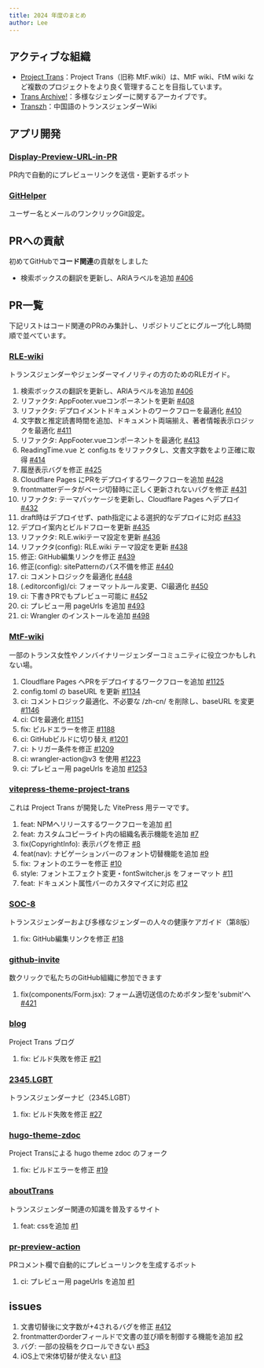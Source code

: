 ```yaml
---
title: 2024 年度のまとめ
author: Lee
---
```


## アクティブな組織

- [Project Trans](https://github.com/project-trans)：Project Trans（旧称 MtF.wiki）は、MtF wiki、FtM wiki など複数のプロジェクトをより良く管理することを目指しています。
- [Trans Archive!](https://github.com/trans-archive)：多様なジェンダーに関するアーカイブです。
- [Transzh](https://github.com/transzh-org)：中国語のトランスジェンダーWiki

## アプリ開発

### [Display-Preview-URL-in-PR](https://github.com/Leetfs/Display-Preview-URL-in-PR)

PR内で自動的にプレビューリンクを送信・更新するボット

### [GitHelper](https://github.com/Leetfs/GitHelper)

ユーザー名とメールのワンクリックGit設定。

## PRへの貢献

初めてGitHubで**コード関連**の貢献をしました

- 検索ボックスの翻訳を更新し、ARIAラベルを追加 [#406](https://github.com/project-trans/RLE-wiki/pull/406)

## PR一覧

下記リストはコード関連のPRのみ集計し、リポジトリごとにグループ化し時間順で並べています。

### [RLE-wiki](https://github.com/project-trans/RLE-wiki)

トランスジェンダーやジェンダーマイノリティの方のためのRLEガイド。

1. 検索ボックスの翻訳を更新し、ARIAラベルを追加 [#406](https://github.com/project-trans/RLE-wiki/pull/406)
2. リファクタ: AppFooter.vueコンポーネントを更新 [#408](https://github.com/project-trans/RLE-wiki/pull/408)
3. リファクタ: デプロイメントドキュメントのワークフローを最適化 [#410](https://github.com/project-trans/RLE-wiki/pull/410)
4. 文字数と推定読書時間を追加、ドキュメント両端揃え、著者情報表示ロジックを最適化 [#411](https://github.com/project-trans/RLE-wiki/pull/411)
5. リファクタ: AppFooter.vueコンポーネントを最適化 [#413](https://github.com/project-trans/RLE-wiki/pull/413)
6. ReadingTime.vue と config.ts をリファクタし、文書文字数をより正確に取得 [#414](https://github.com/project-trans/RLE-wiki/pull/414)
7. 履歴表示バグを修正 [#425](https://github.com/project-trans/RLE-wiki/pull/425)
8. Cloudflare Pages にPRをデプロイするワークフローを追加 [#428](https://github.com/project-trans/RLE-wiki/pull/428)
9. frontmatterデータがページ切替時に正しく更新されないバグを修正 [#431](https://github.com/project-trans/RLE-wiki/pull/431)
10. リファクタ: テーマパッケージを更新し、Cloudflare Pages へデプロイ [#432](https://github.com/project-trans/RLE-wiki/pull/432)
11. draft時はデプロイせず、path指定による選択的なデプロイに対応 [#433](https://github.com/project-trans/RLE-wiki/pull/433)
12. デプロイ案内とビルドフローを更新 [#435](https://github.com/project-trans/RLE-wiki/pull/435)
13. リファクタ: RLE.wikiテーマ設定を更新 [#436](https://github.com/project-trans/RLE-wiki/pull/436)
14. リファクタ(config): RLE.wiki テーマ設定を更新 [#438](https://github.com/project-trans/RLE-wiki/pull/438)
15. 修正: GitHub編集リンクを修正 [#439](https://github.com/project-trans/RLE-wiki/pull/439)
16. 修正(config): sitePatternのパス不備を修正 [#440](https://github.com/project-trans/RLE-wiki/pull/440)
17. ci: コメントロジックを最適化 [#448](https://github.com/project-trans/RLE-wiki/pull/448)
18. (.editorconfig)/ci: フォーマットルール変更、CI最適化 [#450](https://github.com/project-trans/RLE-wiki/pull/450)
19. ci: 下書きPRでもプレビュー可能に [#452](https://github.com/project-trans/RLE-wiki/pull/452)
20. ci: プレビュー用 pageUrls を追加 [#493](https://github.com/project-trans/RLE-wiki/pull/493)
21. ci: Wrangler のインストールを追加 [#498](https://github.com/project-trans/RLE-wiki/pull/498)

### [MtF-wiki](https://github.com/project-trans/MtF-wiki)

一部のトランス女性やノンバイナリージェンダーコミュニティに役立つかもしれない場。

1. Cloudflare Pages へPRをデプロイするワークフローを追加 [#1125](https://github.com/project-trans/MtF-wiki/pull/1125)
2. config.toml の baseURL を更新 [#1134](https://github.com/project-trans/MtF-wiki/pull/1134)
3. ci: コメントロジック最適化、不必要な /zh-cn/ を削除し、baseURL を変更 [#1146](https://github.com/project-trans/MtF-wiki/pull/1146)
4. ci: CIを最適化 [#1151](https://github.com/project-trans/MtF-wiki/pull/1151)
5. fix: ビルドエラーを修正 [#1188](https://github.com/project-trans/MtF-wiki/pull/1188)
6. ci: GitHubビルドに切り替え [#1201](https://github.com/project-trans/MtF-wiki/pull/1201)
7. ci: トリガー条件を修正 [#1209](https://github.com/project-trans/MtF-wiki/pull/1209)
8. ci: wrangler-action@v3 を使用 [#1223](https://github.com/project-trans/MtF-wiki/pull/1223)
9. ci: プレビュー用 pageUrls を追加 [#1253](https://github.com/project-trans/MtF-wiki/pull/1253)

### [vitepress-theme-project-trans](https://github.com/project-trans/vitepress-theme-project-trans)

これは Project Trans が開発した VitePress 用テーマです。

1. feat: NPMへリリースするワークフローを追加 [#1](https://github.com/project-trans/vitepress-theme-project-trans/pull/1)
2. feat: カスタムコピーライト内の組織名表示機能を追加 [#7](https://github.com/project-trans/vitepress-theme-project-trans/pull/7)
3. fix(CopyrightInfo): 表示バグを修正 [#8](https://github.com/project-trans/vitepress-theme-project-trans/pull/8)
4. feat(nav): ナビゲーションバーのフォント切替機能を追加 [#9](https://github.com/project-trans/vitepress-theme-project-trans/pull/9)
5. fix: フォントのエラーを修正 [#10](https://github.com/project-trans/vitepress-theme-project-trans/pull/10)
6. style: フォントエフェクト変更・fontSwitcher.js をフォーマット [#11](https://github.com/project-trans/vitepress-theme-project-trans/pull/11)
7. feat: ドキュメント属性バーのカスタマイズに対応 [#12](https://github.com/project-trans/vitepress-theme-project-trans/pull/12)

### [SOC-8](https://github.com/project-trans/SOC-8/)

トランスジェンダーおよび多様なジェンダーの人々の健康ケアガイド（第8版）

1. fix: GitHub編集リンクを修正 [#18](https://github.com/project-trans/SOC-8/pull/18)

### [github-invite](https://github.com/squarestack/github-invite)

数クリックで私たちのGitHub組織に参加できます

1. fix(components/Form.jsx): フォーム適切送信のためボタン型を'submit'へ [#421](https://github.com/squarestack/github-invite/pull/421)

### [blog](https://github.com/project-trans/blog/)

Project Trans ブログ

1. fix: ビルド失敗を修正 [#21](https://github.com/project-trans/blog/pull/21)

### [2345.LGBT](https://github.com/project-trans/2345.LGBT)

トランスジェンダーナビ（2345.LGBT）

1. fix: ビルド失敗を修正 [#27](https://github.com/project-trans/2345.LGBT/pull/27)

### [hugo-theme-zdoc](https://github.com/project-trans/hugo-theme-zdoc)

Project Transによる hugo theme zdoc のフォーク

1. fix: ビルドエラーを修正 [#19](https://github.com/project-trans/hugo-theme-zdoc/pull/19)

### [aboutTrans](https://github.com/Transzh-Program/aboutTrans)

トランスジェンダー関連の知識を普及するサイト

1. feat: cssを追加 [#1](https://github.com/Transzh-Program/aboutTrans/pull/1)

### [pr-preview-action](https://github.com/project-trans/pr-preview-action)

PRコメント欄で自動的にプレビューリンクを生成するボット

1. ci: プレビュー用 pageUrls を追加 [#1](https://github.com/project-trans/pr-preview-action/pull/1)

## issues

1. 文書切替後に文字数が+4されるバグを修正 [#412](https://github.com/project-trans/RLE-wiki/issues/412)
2. frontmatterのorderフィールドで文書の並び順を制御する機能を追加 [#2](https://github.com/project-trans/vitepress-theme-project-trans/issues/2)
3. バグ: 一部の投稿をクロールできない [#53](https://github.com/jooooock/wechat-article-exporter/issues/53)
4. iOS上で宋体切替が使えない [#13](https://github.com/project-trans/vitepress-theme-project-trans/issues/13)
